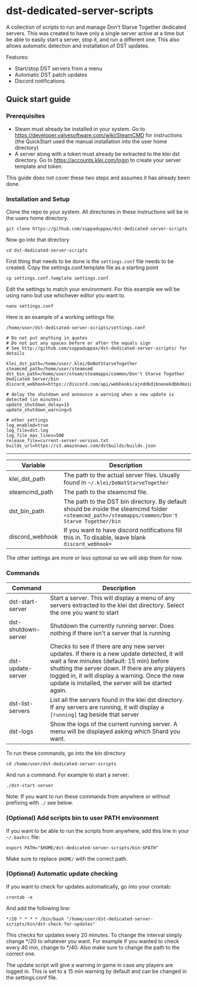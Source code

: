 # dst-dedicated-server-scripts
A collection of scripts to run and manage Don't Starve Together dedicated servers.
This was created to have only a single server active at a time but be able to easily start a server, stop it, and run a different one. This also allows automatic detection and installation of DST updates. 

Features:
- Start/stop DST servers from a menu
- Automatic DST patch updates
- Discord notifications

## Quick start guide
### Prerequisites ###
- Steam must already be installed in your system. Go to https://developer.valvesoftware.com/wiki/SteamCMD for instructions (the QuickStart used the manual installation into the user home directory)
- A server along with a token must already be extracted to the klei dst directory. Go to https://accounts.klei.com/login to create your server template and token. 

This guide does not cover these two steps and assumes it has already been done. 

### Installation and Setup ###
Clone the repo to your system. All directories in these instructions will be in the users home directory. 

```
git clone https://github.com/suppaduppax/dst-dedicated-server-scripts
```

Now go into that directory

```
cd dst-dedicated-server-scripts
```

First thing that needs to be done is the `settings.conf` file needs to be created. 
Copy the settings.conf.template file as a starting point

```
cp settings.conf.template settings.conf
```

Edit the settings to match your environment. For this example we will be using nano but use whichever editor you want to.

```
nano settings.conf
```

Here is an example of a working settings file:

```/home/user/dst-dedicated-server-scripts/settings.conf```

```
# Do not put anything in quotes
# Do not put any spaces before or after the equals sign
# See http://github.com/suppaduppax/dst-dedicated-server-scripts/ for details

klei_dst_path=/home/user/.klei/DoNotStarveTogether
steamcmd_path=/home/user/steamcmd
dst_bin_path=/home/user/steam/steamapps/common/Don't Starve Together Dedicated Server/bin
discord_webhook=https://discord.com/api/webhooks/ajnddkdibneoekdbbdkeinrmpdojmekediod111dmmwosodb32beoejapqkenn1

# delay the shutdown and announce a warning when a new update is detected (in minutes)
update_shutdown_delay=15
update_shutdown_warning=5

# other settings
log_enabled=true
log_file=dst.log
log_file_max_lines=500
release_file=current-server-version.txt
builds_url=https://s3.amazonaws.com/dstbuilds/builds.json
```

---
|Variable|Description
|---|---
| klei_dst_path | The path to the actual server files. Usually found in `~/.klei/DoNotStarveTogether`
| steamcmd_path | The path to the steamcmd file. 
| dst_bin_path | The path to the DST bin directory. By default should be inside the steamcmd folder `<steamcmd_path>/steamapps/common/Don't Starve Together/bin`
| discord_webhook | If you want to have discord notifications fill this in. To disable, leave blank `discord_webhook=`

The other settings are more or less optional so we will skip them for now. 

### Commands ###
|Command|Description
|---|---
| dst-start-server | Start a server. This will display a menu of any servers extracted to the klei dst directory. Select the one you want to start
| dst-shutdown-server | Shutdown the currently running server. Does nothing if there isn't a server that is running
| dst-update-server | Checks to see if there are any new server updates. If there is a new update detected, it will wait a few minutes (default: 15 min) before shutting the server down. If there are any players logged in, it will display a warning. Once the new update is installed, the server will be started again.
| dst-list-servers | List all the servers found in the klei dst directory. If any servers are running, it will display a `[running]` tag beside that server
| dst-logs | Show the logs of the current running server. A menu will be displayed asking which Shard you want.

To run these commands, go into the bin directory
```
cd /home/user/dst-dedicated-server-scripts
```
And run a command. For example to start a server:
```
./dst-start-server
```

Note: If you want to run these commands from anywhere or without prefixing with `./` see below.

### (Optional) Add scripts bin to user PATH environment ###
If you want to be able to run the scripts from anywhere, add this line in your `~/.bashrc` file:
```
export PATH="$HOME/dst-dedicated-server-scripts/bin:$PATH"
```
Make sure to replace `$HOME/` with the correct path. 


### (Optional) Automatic update checking ###
If you want to check for updates automatically, go into your crontab:
```
crontab -e
```
And add the following line:
```
*/20 * * * * /bin/bash "/home/user/dst-dedicated-server-scripts/bin/dst-check-for-updates"
```

This checks for updates every 20 minutes. To change the interval simply change */20 to whatever you want. For example if you wanted to check every 40 min, change to */40. 
Also make sure to change the path to the correct one. 

The update script will give a warning in game in case any players are logged in. This is set to a 15 min warning by default and can be changed in the settings.conf file. 
